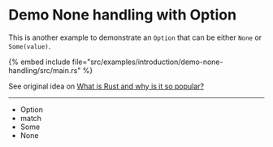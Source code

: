 # Demo None handling with Option

This is another example to demonstrate an `Option` that can be either `None` or `Some(value)`.

{% embed include file="src/examples/introduction/demo-none-handling/src/main.rs" %}

See original idea on [What is Rust and why is it so popular?](https://stackoverflow.blog/2020/01/20/what-is-rust-and-why-is-it-so-popular/)

---

* Option
* match
* Some
* None


